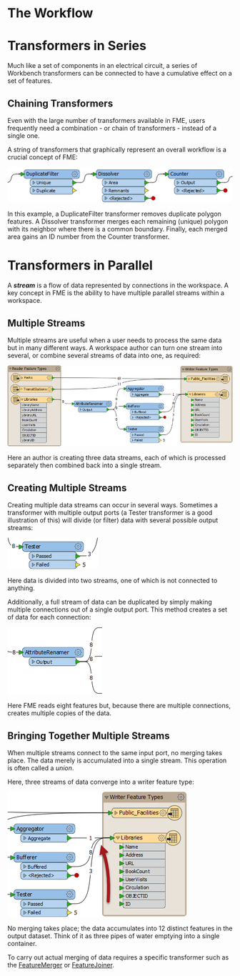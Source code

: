 # The Workflow

<!-- How data moves across canvas, looping -->

# Transformers in Series

Much like a set of components in an electrical circuit, a series of Workbench transformers can be connected to have a cumulative effect on a set of features.

## Chaining Transformers

Even with the large number of transformers available in FME, users frequently need a combination - or chain of transformers - instead of a single one.

A string of transformers that graphically represent an overall workflow is a crucial concept of FME:

![](./Images/Img2.028.TransformersInSeries.png)

In this example, a DuplicateFilter transformer removes duplicate polygon features. A Dissolver transformer merges each remaining (unique) polygon with its neighbor where there is a common boundary. Finally, each merged area gains an ID number from the Counter transformer.

# Transformers in Parallel

A ***stream*** is a flow of data represented by connections in the workspace. A key concept in FME is the ability to have multiple parallel streams within a workspace.

## Multiple Streams

Multiple streams are useful when a user needs to process the same data but in many different ways. A workspace author can turn one stream into several, or combine several streams of data into one, as required:

![](./Images/Img2.030.MultipleStreams.png)

Here an author is creating three data streams, each of which is processed separately then combined back into a single stream.

## Creating Multiple Streams

Creating multiple data streams can occur in several ways. Sometimes a transformer with multiple output ports (a Tester transformer is a good illustration of this) will divide (or filter) data with several possible output streams:

![](./Images/Img2.031.MultiPortSplit.png)

Here data is divided into two streams, one of which is not connected to anything.

Additionally, a full stream of data can be duplicated by simply making multiple connections out of a single output port. This method creates a set of data for each connection:

![](./Images/Img2.032.DuplicatedStreams.png)

Here FME reads eight features but, because there are multiple connections, creates multiple copies of the data.

## Bringing Together Multiple Streams

When multiple streams connect to the same input port, no merging takes place. The data merely is accumulated into a single stream. This operation is often called a *union*.

Here, three streams of data converge into a writer feature type:

![](./Images/Img2.033.UnionOfStreams.png)

No merging takes place; the data accumulates into 12 distinct features in the output dataset. Think of it as three pipes of water emptying into a single container.

To carry out actual merging of data requires a specific transformer such as the [FeatureMerger](http://docs.safe.com/fme/html/FME_Desktop_Documentation/FME_Transformers/Transformers/featuremerger.htm) or [FeatureJoiner](http://docs.safe.com/fme/html/FME_Desktop_Documentation/FME_Transformers/Transformers/featurejoiner.htm).
